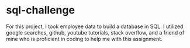 # sql-challenge

For this project, I took employee data to build a database in SQL.
I utilized google searches, github, youtube tutorials, stack overflow, and a friend of mine who is proficient in coding to help me with this assignment.